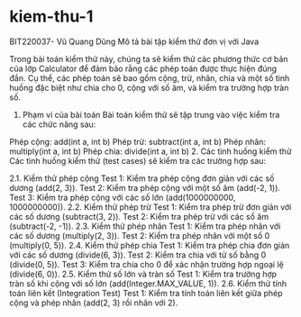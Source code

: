# kiem-thu-1
BIT220037- Vũ Quang Dũng
Mô tả bài tập kiểm thử đơn vị với Java

Trong bài toán kiểm thử này, chúng ta sẽ kiểm thử các phương thức cơ bản của lớp Calculator để đảm bảo rằng các phép toán được thực hiện đúng đắn. Cụ thể, các phép toán sẽ bao gồm cộng, trừ, nhân, chia và một số tình huống đặc biệt như chia cho 0, cộng với số âm, và kiểm tra trường hợp tràn số.

1. Phạm vi của bài toán
Bài toán kiểm thử sẽ tập trung vào việc kiểm tra các chức năng sau:

Phép cộng: add(int a, int b)
Phép trừ: subtract(int a, int b)
Phép nhân: multiply(int a, int b)
Phép chia: divide(int a, int b)
2. Các tình huống kiểm thử
Các tình huống kiểm thử (test cases) sẽ kiểm tra các trường hợp sau:

2.1. Kiểm thử phép cộng
Test 1: Kiểm tra phép cộng đơn giản với các số dương (add(2, 3)).
Test 2: Kiểm tra phép cộng với một số âm (add(-2, 1)).
Test 3: Kiểm tra phép cộng với các số lớn (add(1000000000, 1000000000)).
2.2. Kiểm thử phép trừ
Test 1: Kiểm tra phép trừ đơn giản với các số dương (subtract(3, 2)).
Test 2: Kiểm tra phép trừ với các số âm (subtract(-2, -1)).
2.3. Kiểm thử phép nhân
Test 1: Kiểm tra phép nhân với các số dương (multiply(2, 3)).
Test 2: Kiểm tra phép nhân với một số 0 (multiply(0, 5)).
2.4. Kiểm thử phép chia
Test 1: Kiểm tra phép chia đơn giản với các số dương (divide(6, 3)).
Test 2: Kiểm tra chia với tử số bằng 0 (divide(0, 5)).
Test 3: Kiểm tra chia cho 0 để xác nhận trường hợp ngoại lệ (divide(6, 0)).
2.5. Kiểm thử số lớn và tràn số
Test 1: Kiểm tra trường hợp tràn số khi cộng với số lớn (add(Integer.MAX_VALUE, 1)).
2.6. Kiểm thử tính toán liên kết (Integration Test)
Test 1: Kiểm tra tính toán liên kết giữa phép cộng và phép nhân (add(2, 3) rồi nhân với 2).

